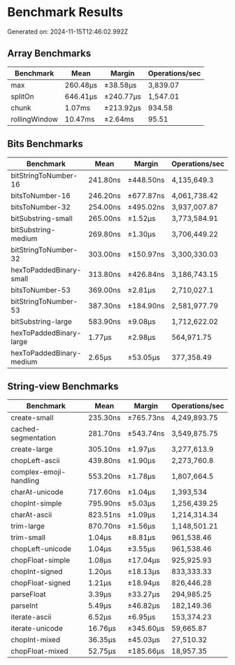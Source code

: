 # Benchmark Results

Generated on: 2024-11-15T12:46:02.992Z


## Array Benchmarks

| Benchmark | Mean | Margin | Operations/sec |
|-----------|------|--------|---------------|
| max | 260.48µs | ±38.58µs | 3,839.07 |
| splitOn | 646.41µs | ±240.77µs | 1,547.01 |
| chunk | 1.07ms | ±213.92µs | 934.58 |
| rollingWindow | 10.47ms | ±2.64ms | 95.51 |


## Bits Benchmarks

| Benchmark | Mean | Margin | Operations/sec |
|-----------|------|--------|---------------|
| bitStringToNumber-16 | 241.80ns | ±448.50ns | 4,135,649.3 |
| bitsToNumber-16 | 246.20ns | ±677.87ns | 4,061,738.42 |
| bitsToNumber-32 | 254.00ns | ±495.02ns | 3,937,007.87 |
| bitSubstring-small | 265.00ns | ±1.52µs | 3,773,584.91 |
| bitSubstring-medium | 269.80ns | ±1.30µs | 3,706,449.22 |
| bitStringToNumber-32 | 303.00ns | ±150.97ns | 3,300,330.03 |
| hexToPaddedBinary-small | 313.80ns | ±426.84ns | 3,186,743.15 |
| bitsToNumber-53 | 369.00ns | ±2.81µs | 2,710,027.1 |
| bitStringToNumber-53 | 387.30ns | ±184.90ns | 2,581,977.79 |
| bitSubstring-large | 583.90ns | ±9.08µs | 1,712,622.02 |
| hexToPaddedBinary-large | 1.77µs | ±2.98µs | 564,971.75 |
| hexToPaddedBinary-medium | 2.65µs | ±53.05µs | 377,358.49 |


## String-view Benchmarks

| Benchmark | Mean | Margin | Operations/sec |
|-----------|------|--------|---------------|
| create-small | 235.30ns | ±765.73ns | 4,249,893.75 |
| cached-segmentation | 281.70ns | ±543.74ns | 3,549,875.75 |
| create-large | 305.10ns | ±1.97µs | 3,277,613.9 |
| chopLeft-ascii | 439.80ns | ±1.90µs | 2,273,760.8 |
| complex-emoji-handling | 553.20ns | ±1.78µs | 1,807,664.5 |
| charAt-unicode | 717.60ns | ±1.04µs | 1,393,534 |
| chopInt-simple | 795.90ns | ±5.03µs | 1,256,439.25 |
| charAt-ascii | 823.51ns | ±1.09µs | 1,214,314.34 |
| trim-large | 870.70ns | ±1.56µs | 1,148,501.21 |
| trim-small | 1.04µs | ±8.81µs | 961,538.46 |
| chopLeft-unicode | 1.04µs | ±3.55µs | 961,538.46 |
| chopFloat-simple | 1.08µs | ±17.04µs | 925,925.93 |
| chopInt-signed | 1.20µs | ±18.13µs | 833,333.33 |
| chopFloat-signed | 1.21µs | ±18.94µs | 826,446.28 |
| parseFloat | 3.39µs | ±33.27µs | 294,985.25 |
| parseInt | 5.49µs | ±46.82µs | 182,149.36 |
| iterate-ascii | 6.52µs | ±6.95µs | 153,374.23 |
| iterate-unicode | 16.76µs | ±345.60µs | 59,665.87 |
| chopInt-mixed | 36.35µs | ±45.03µs | 27,510.32 |
| chopFloat-mixed | 52.75µs | ±185.66µs | 18,957.35 |

